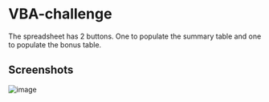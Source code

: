 # VBA-challenge
The spreadsheet has 2 buttons. One to populate the summary table and one to populate the bonus table.
## Screenshots
![image](https://github.com/JulianRavelo/VBA-challenge/assets/132871396/a8aa13e7-38cb-4f3d-9c6f-87a1bfc7db02)
